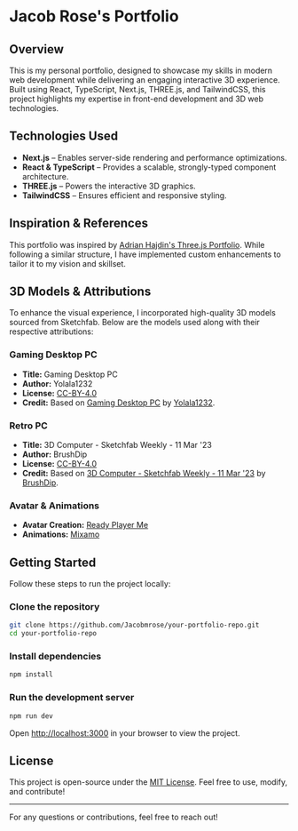 # Jacob Rose's Portfolio

## Overview
This is my personal portfolio, designed to showcase my skills in modern web development while delivering an engaging interactive 3D experience. Built using React, TypeScript, Next.js, THREE.js, and TailwindCSS, this project highlights my expertise in front-end development and 3D web technologies.

## Technologies Used
- **Next.js** – Enables server-side rendering and performance optimizations.
- **React & TypeScript** – Provides a scalable, strongly-typed component architecture.
- **THREE.js** – Powers the interactive 3D graphics.
- **TailwindCSS** – Ensures efficient and responsive styling.

## Inspiration & References
This portfolio was inspired by [Adrian Hajdin's Three.js Portfolio](https://github.com/adrianhajdin/threejs-portfolio). While following a similar structure, I have implemented custom enhancements to tailor it to my vision and skillset.

## 3D Models & Attributions
To enhance the visual experience, I incorporated high-quality 3D models sourced from Sketchfab. Below are the models used along with their respective attributions:

### Gaming Desktop PC
- **Title:** Gaming Desktop PC  
- **Author:** Yolala1232  
- **License:** [CC-BY-4.0](http://creativecommons.org/licenses/by/4.0/)  
- **Credit:** Based on [Gaming Desktop PC](https://sketchfab.com/3d-models/gaming-desktop-pc-d1d8282c9916438091f11aeb28787b66) by [Yolala1232](https://sketchfab.com/Yolala1232).

### Retro PC
- **Title:** 3D Computer - Sketchfab Weekly - 11 Mar '23  
- **Author:** BrushDip  
- **License:** [CC-BY-4.0](http://creativecommons.org/licenses/by/4.0/)  
- **Credit:** Based on [3D Computer - Sketchfab Weekly - 11 Mar '23](https://sketchfab.com/3d-models/3d-computer-sketchfab-weekly-11-mar23-d9931a9aba7c4ea1bc12b2a59dcef16e) by [BrushDip](https://sketchfab.com/BrushDip).

### Avatar & Animations
- **Avatar Creation:** [Ready Player Me](https://readyplayer.me/)
- **Animations:** [Mixamo](https://www.mixamo.com/#/)

## Getting Started
Follow these steps to run the project locally:

### Clone the repository
```sh
git clone https://github.com/Jacobmrose/your-portfolio-repo.git
cd your-portfolio-repo
```

### Install dependencies
```sh
npm install
```

### Run the development server
```sh
npm run dev
```

Open [http://localhost:3000](http://localhost:3000) in your browser to view the project.

## License
This project is open-source under the [MIT License](LICENSE). Feel free to use, modify, and contribute!

---
For any questions or contributions, feel free to reach out!


